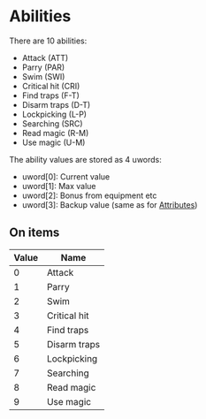 # Abilities

There are 10 abilities:
- Attack (ATT)
- Parry (PAR)
- Swim (SWI)
- Critical hit (CRI)
- Find traps (F-T)
- Disarm traps (D-T)
- Lockpicking (L-P)
- Searching (SRC)
- Read magic (R-M)
- Use magic (U-M)

The ability values are stored as 4 uwords:

- uword[0]: Current value
- uword[1]: Max value
- uword[2]: Bonus from equipment etc
- uword[3]: Backup value (same as for [Attributes](Attributes.md))

## On items

Value | Name
----|----
0 | Attack
1 | Parry
2 | Swim
3 | Critical hit
4 | Find traps
5 | Disarm traps
6 | Lockpicking
7 | Searching
8 | Read magic
9 | Use magic
